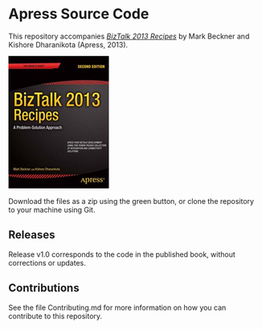 # Apress Source Code

This repository accompanies [*BizTalk 2013 Recipes*](http://www.apress.com/9781430263739) by Mark Beckner and Kishore Dharanikota (Apress, 2013).

![Cover image](9781430263739.jpg)

Download the files as a zip using the green button, or clone the repository to your machine using Git.

## Releases

Release v1.0 corresponds to the code in the published book, without corrections or updates.

## Contributions

See the file Contributing.md for more information on how you can contribute to this repository.

